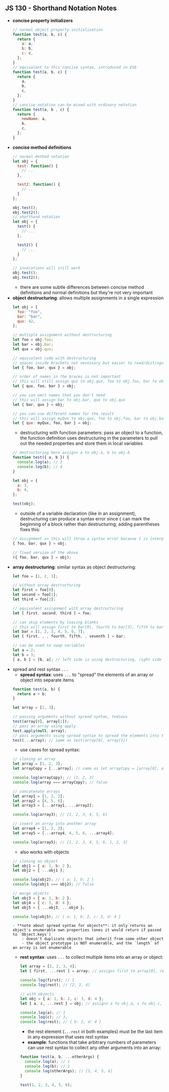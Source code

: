 ## JS 130 - Shorthand Notation Notes ##

- **concise property initializers**
  ```javascript
  // normal object property initialization  
  function test(a, b, c) {
    return {
      a: a,
      b: b,
      c: c,
    };
  }
  // equivalent to this concise syntax, introduced in ES6
  function test(a, b, c) {
    return {
      a,
      b,
      c,
    };
  }
  // concise notation can be mixed with ordinary notation
  function test(a, b , c) {
    return {
      newName: a,
      b,
      c,
    };
  }
  ```
- **concise method definitions**
  ```javascript
  // normal method notation
  let obj = {
    test: function() {
      // ...
    },

    test2: function() {
      // ...
    }
  };

  obj.test();
  obj.test2();
  // shorthand notation
  let obj = {
    test() {
      // ...
    },

    test2() {
      // ...
    }
  };

  // invocations will still work
  obj.test();
  obj.test2();
  ```
  - there are some subtle differences between concise method definitions and normal definitions but they're not very important
- **object destructuring**: allows multiple assignments in a single expression
  ```javascript
  let obj = {
    foo: "foo",
    bar: "bar",
    qux: 42,
  };

  // multiple assignment without destructuring
  let foo = obj.foo;
  let bar = obj.bar;
  let qux = obj.qux;

  // equivalent code with destructuring
  // spaces inside brackets not necessary but easier to read/distinguish from literal syntax
  let { foo, bar, qux } = obj;

  // order of names in the braces is not important
  // this will still assign qux to obj.qux, foo to obj.foo, bar to obj.bar
  let { qux, foo, bar } = obj;

  // you can omit names that you don't need
  // this will assign bar to obj.bar, qux to obj.qux
  let { bar, qux } = obj;

  // you can use different names for the result
  // this will assign myQux to obj.qux, foo to obj.foo, bar to obj.bar
  let { qux: myQux, foo, bar } = obj;
  ```
  - destructuring with function parameters: pass an object to a function, the function definition uses destructuring in the parameters to pull out the needed properties and store them in local variables
  ```javascript
  // destructuring here assigns a to obj.a, b to obj.b
  function test({ a, b }) {
    console.log(a); // 3
    console.log(b); // 4
  }

  let obj = {
    a: 3,
    b: 4,
  };

  test(obj);
  ```
  - outside of a variable declaration (like in an assignment), destructuring can produce a syntax error since `{` can mark the beginning of a block rather than destructuring; adding parentheses fixes this:
  ```javascript
  // assignment => this will throw a syntax error because { is interpreted as starting a block
  { foo, bar, qux } = obj;

  // fixed version of the above
  ({ foo, bar, qux } = obj);
  ```
- **array destructuring**: similar syntax as object destructuring:
  ```javascript
  let foo = [1, 2, 3];

  // without array destructuring
  let first = foo[0];
  let second = foo[1];
  let third = foo[2];

  // equivalent assignment with array destructuring
  let [ first, second, third ] = foo;

  // can skip elements by leaving blanks
  // this will assign first to bar[0], fourth to bar[3], fifth to bar[4], seventh to bar[6]
  let bar = [1, 2, 3, 4, 5, 6, 7];
  let [ first, , , fourth, fifth, , seventh ] = bar;

  // can be used to swap variables
  let a = 2;
  let b = 3;
  [ a, b ] = [b, a]; // left side is using destructuring, right side is array literal syntax
  ```
- spread and rest syntax `...`
  - **spread syntax**: uses `...` to "spread" the elements of an array or object into separate items
  ```javascript
  function test(a, b) {
    return a + b;
  }

  let array = [2, 3];

  // passing arguments without spread syntax, tedious
  test(array[0], array[1]);
  // pass an array using apply
  test.apply(null, array);
  // pass arguments using spread syntax to spread the elements into the parameters
  test(...array); // same as test(array[0], array[1])
  ```
    - use cases for spread syntax:
    ```javascript
    // cloning an array
    let array = [1, 2, 3];
    let arrayCopy = [...array]; // same as let arrayCopy = [array[0], array[1], array[2]]

    console.log(arrayCopy); // [1, 2, 3]
    console.log(array === arrayCopy); // false

    // concatenate arrays
    let array1 = [1, 2, 3];
    let array2 = [4, 5, 6];
    let array3 = [...array1, ...array2];

    console.log(array3); // [1, 2, 3, 4, 5, 6]

    // insert an array into another array
    let array4 = [1, 2, 3];
    let array5 = [...array4, 4, 5, 6, ...array4];

    console.log(array5); // [1, 2, 3, 4, 5, 6, 1, 2, 3]
    ```
    - also works with objects
    ```javascript
    // cloning an object
    let obj1 = { a: 1, b: 2 };
    let obj2 = { ...obj1 };

    console.log(obj2); // { a: 1, b: 2 }
    console.log(obj1 === obj2); // false

    // merge objects
    let obj3 = { a: 1, b: 2 };
    let obj4 = { c: 3, d: 4 };
    let obj5 = { ...obj3, ...obj4 };
    
    console.log(obj5); // { a: 1, b: 2, c: 3, d: 4 }
    ```
      - **note about spread syntax for objects**: it only returns an object's enumerable own properties (ones it would return if passed to `Object.keys`)
          - doesn't duplicate objects that inherit from some other object
          - the object prototype is NOT enumerable, and the `length` of an array is not enumerable
  - **rest syntax**: uses `...` to collect multiple items into an array or object:
    ```javascript
    let array = [1, 2, 3, 4];
    let [ first, ...rest ] = array; // assigns first to array[0], rest to [array[1], array[2], array[3]]
    
    console.log(first); // 1
    console.log(rest); // [2, 3, 4]

    // with objects
    let obj = { a: 1, b: 2, c: 3, d: 4 };
    let { a, c, ...rest } = obj; // assigns a to obj.a, c to obj.c, rest to { b: 2, d: 4 }

    console.log(a); // 1
    console.log(c); // 3,
    console.log(rest); // { b: 2, d: 4 }
    ```
    - the rest element (`...rest` in both examples) must be the last item in any expression that uses rest syntax
    - **example**: functions that take arbitrary numbers of parameters can use rest syntax to collect any other arguments into an array:
    ```javascript
    function test(a, b, ...otherArgs) {
      console.log(a); // 1
      console.log(b); // 2
      console.log(otherArgs); // [3, 4, 5, 6]
    }

    test(1, 2, 3, 4, 5, 6);
    ```